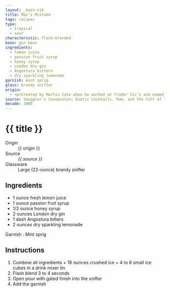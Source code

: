 ```yaml
---
layout: _main.njk
title: Max’s Mistake
tags: recipes
type:
  - tropical
  - sour
characteristic: flash-blended
base: gin base
ingredients:
  - lemon juice
  - passion fruit syrup
  - honey syrup
  - London dry gin
  - Angostura bitters
  - dry sparkling lemonade
garnish: mint sprig
glass: brandy snifter
origin:
  - <p>Created by Martin Cate when he worked at Trader Vic’s and named in honor of Tiki-Ti’s <cite>Ray’s Mistake</cite>. The drink was the result of Cate accidentally combining two other drinks.</p><p><q>Max</q> is Cate’s mother’s nickname for her son.</p>
source: Smuggler's Cove&colon; Exotic Cocktails, Rum, and the Cult of Tiki
decade: 2000
---
```

<!-- markdownlint-disable MD025 -->
# {{ title }}
<!-- markdownlint-disable MD025 -->

<dl>
  <dt>Origin</dt>
  <dd>
    <stack-l>{{ origin }}</stack-l>
  </dd>
  <dt>Source</dt>
  <dd><cite>{{ source }}</cite></dd>
  <dt>Glassware</dt>
  <dd>Large (22-ounce) brandy snifter</dd>
</dl>

## Ingredients

* 1 ounce fresh lemon juice
* 1 ounce passion fruit syrup
* 1/2 ounce honey syrup
* 2 ounces London dry gin
* 1 dash Angostura bitters
* 2 ounces dry sparkling lemonade

Garnish
  : Mint sprig

## Instructions

1. Combine all ingredients + 18 ounces crushed ice + 4 to 6 small ice cubes in a drink mixer tin
2. Flash blend 3 to 4 seconds
3. Open pour with gated finish into the snifter
4. Add the garnish
